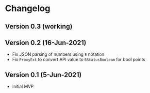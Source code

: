 # Changelog

## Version 0.3 (working)

## Version 0.2 (16-Jun-2021)
* Fix JSON parsing of numbers using `E` notation
* Fix `ProxyExt` to convert API value to `BStatusBoolean` for bool points

## Version 0.1 (5-Jun-2021)
* Initial MVP